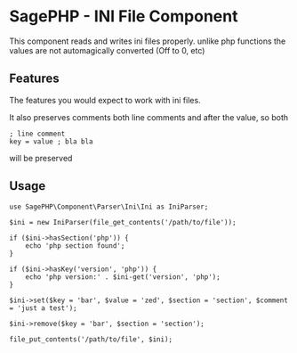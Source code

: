 SagePHP - INI File Component
==============================

This component reads and writes ini files properly. unlike php functions the values are not automagically converted (Off to 0, etc)

Features
--------
The features you would expect to work with ini files.

It also preserves comments both line comments and after the value, so both
```
; line comment
key = value ; bla bla
```
will be preserved

Usage
-----
```
use SagePHP\Component\Parser\Ini\Ini as IniParser;

$ini = new IniParser(file_get_contents('/path/to/file'));

if ($ini->hasSection('php')) {
    echo 'php section found';
}

if ($ini->hasKey('version', 'php')) {
    echo 'php version:' . $ini-get('version', 'php');
}

$ini->set($key = 'bar', $value = 'zed', $section = 'section', $comment = 'just a test');

$ini->remove($key = 'bar', $section = 'section');

file_put_contents('/path/to/file', $ini);
```
